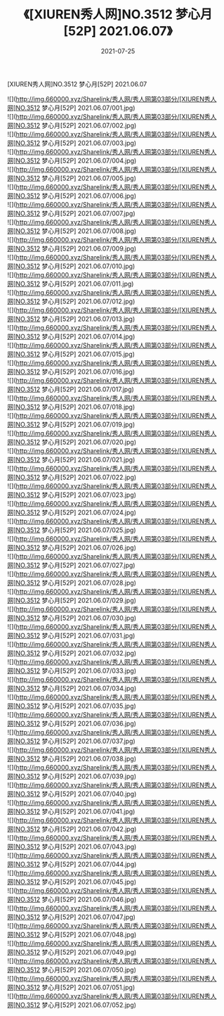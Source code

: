 ﻿---
layout: post
title:  《[XIUREN秀人网]NO.3512 梦心月[52P] 2021.06.07》
date:   2021-07-25
img: http://img.660000.xyz/Sharelink/秀人网/秀人网第03部分/[XIUREN秀人网]NO.3512 梦心月[52P] 2021.06.07/000.jpg
categories: [美女, 清纯, 唯美]
---

[XIUREN秀人网]NO.3512 梦心月[52P] 2021.06.07

  ![](http://img.660000.xyz/Sharelink/秀人网/秀人网第03部分/[XIUREN秀人网]NO.3512 梦心月[52P] 2021.06.07/001.jpg) <br> ![](http://img.660000.xyz/Sharelink/秀人网/秀人网第03部分/[XIUREN秀人网]NO.3512 梦心月[52P] 2021.06.07/002.jpg) <br> ![](http://img.660000.xyz/Sharelink/秀人网/秀人网第03部分/[XIUREN秀人网]NO.3512 梦心月[52P] 2021.06.07/003.jpg) <br> ![](http://img.660000.xyz/Sharelink/秀人网/秀人网第03部分/[XIUREN秀人网]NO.3512 梦心月[52P] 2021.06.07/004.jpg) <br> ![](http://img.660000.xyz/Sharelink/秀人网/秀人网第03部分/[XIUREN秀人网]NO.3512 梦心月[52P] 2021.06.07/005.jpg) <br> ![](http://img.660000.xyz/Sharelink/秀人网/秀人网第03部分/[XIUREN秀人网]NO.3512 梦心月[52P] 2021.06.07/006.jpg) <br> ![](http://img.660000.xyz/Sharelink/秀人网/秀人网第03部分/[XIUREN秀人网]NO.3512 梦心月[52P] 2021.06.07/007.jpg) <br> ![](http://img.660000.xyz/Sharelink/秀人网/秀人网第03部分/[XIUREN秀人网]NO.3512 梦心月[52P] 2021.06.07/008.jpg) <br> ![](http://img.660000.xyz/Sharelink/秀人网/秀人网第03部分/[XIUREN秀人网]NO.3512 梦心月[52P] 2021.06.07/009.jpg) <br> ![](http://img.660000.xyz/Sharelink/秀人网/秀人网第03部分/[XIUREN秀人网]NO.3512 梦心月[52P] 2021.06.07/010.jpg) <br> ![](http://img.660000.xyz/Sharelink/秀人网/秀人网第03部分/[XIUREN秀人网]NO.3512 梦心月[52P] 2021.06.07/011.jpg) <br> ![](http://img.660000.xyz/Sharelink/秀人网/秀人网第03部分/[XIUREN秀人网]NO.3512 梦心月[52P] 2021.06.07/012.jpg) <br> ![](http://img.660000.xyz/Sharelink/秀人网/秀人网第03部分/[XIUREN秀人网]NO.3512 梦心月[52P] 2021.06.07/013.jpg) <br> ![](http://img.660000.xyz/Sharelink/秀人网/秀人网第03部分/[XIUREN秀人网]NO.3512 梦心月[52P] 2021.06.07/014.jpg) <br> ![](http://img.660000.xyz/Sharelink/秀人网/秀人网第03部分/[XIUREN秀人网]NO.3512 梦心月[52P] 2021.06.07/015.jpg) <br> ![](http://img.660000.xyz/Sharelink/秀人网/秀人网第03部分/[XIUREN秀人网]NO.3512 梦心月[52P] 2021.06.07/016.jpg) <br> ![](http://img.660000.xyz/Sharelink/秀人网/秀人网第03部分/[XIUREN秀人网]NO.3512 梦心月[52P] 2021.06.07/017.jpg) <br> ![](http://img.660000.xyz/Sharelink/秀人网/秀人网第03部分/[XIUREN秀人网]NO.3512 梦心月[52P] 2021.06.07/018.jpg) <br> ![](http://img.660000.xyz/Sharelink/秀人网/秀人网第03部分/[XIUREN秀人网]NO.3512 梦心月[52P] 2021.06.07/019.jpg) <br> ![](http://img.660000.xyz/Sharelink/秀人网/秀人网第03部分/[XIUREN秀人网]NO.3512 梦心月[52P] 2021.06.07/020.jpg) <br> ![](http://img.660000.xyz/Sharelink/秀人网/秀人网第03部分/[XIUREN秀人网]NO.3512 梦心月[52P] 2021.06.07/021.jpg) <br> ![](http://img.660000.xyz/Sharelink/秀人网/秀人网第03部分/[XIUREN秀人网]NO.3512 梦心月[52P] 2021.06.07/022.jpg) <br> ![](http://img.660000.xyz/Sharelink/秀人网/秀人网第03部分/[XIUREN秀人网]NO.3512 梦心月[52P] 2021.06.07/023.jpg) <br> ![](http://img.660000.xyz/Sharelink/秀人网/秀人网第03部分/[XIUREN秀人网]NO.3512 梦心月[52P] 2021.06.07/024.jpg) <br> ![](http://img.660000.xyz/Sharelink/秀人网/秀人网第03部分/[XIUREN秀人网]NO.3512 梦心月[52P] 2021.06.07/025.jpg) <br> ![](http://img.660000.xyz/Sharelink/秀人网/秀人网第03部分/[XIUREN秀人网]NO.3512 梦心月[52P] 2021.06.07/026.jpg) <br> ![](http://img.660000.xyz/Sharelink/秀人网/秀人网第03部分/[XIUREN秀人网]NO.3512 梦心月[52P] 2021.06.07/027.jpg) <br> ![](http://img.660000.xyz/Sharelink/秀人网/秀人网第03部分/[XIUREN秀人网]NO.3512 梦心月[52P] 2021.06.07/028.jpg) <br> ![](http://img.660000.xyz/Sharelink/秀人网/秀人网第03部分/[XIUREN秀人网]NO.3512 梦心月[52P] 2021.06.07/029.jpg) <br> ![](http://img.660000.xyz/Sharelink/秀人网/秀人网第03部分/[XIUREN秀人网]NO.3512 梦心月[52P] 2021.06.07/030.jpg) <br> ![](http://img.660000.xyz/Sharelink/秀人网/秀人网第03部分/[XIUREN秀人网]NO.3512 梦心月[52P] 2021.06.07/031.jpg) <br> ![](http://img.660000.xyz/Sharelink/秀人网/秀人网第03部分/[XIUREN秀人网]NO.3512 梦心月[52P] 2021.06.07/032.jpg) <br> ![](http://img.660000.xyz/Sharelink/秀人网/秀人网第03部分/[XIUREN秀人网]NO.3512 梦心月[52P] 2021.06.07/033.jpg) <br> ![](http://img.660000.xyz/Sharelink/秀人网/秀人网第03部分/[XIUREN秀人网]NO.3512 梦心月[52P] 2021.06.07/034.jpg) <br> ![](http://img.660000.xyz/Sharelink/秀人网/秀人网第03部分/[XIUREN秀人网]NO.3512 梦心月[52P] 2021.06.07/035.jpg) <br> ![](http://img.660000.xyz/Sharelink/秀人网/秀人网第03部分/[XIUREN秀人网]NO.3512 梦心月[52P] 2021.06.07/036.jpg) <br> ![](http://img.660000.xyz/Sharelink/秀人网/秀人网第03部分/[XIUREN秀人网]NO.3512 梦心月[52P] 2021.06.07/037.jpg) <br> ![](http://img.660000.xyz/Sharelink/秀人网/秀人网第03部分/[XIUREN秀人网]NO.3512 梦心月[52P] 2021.06.07/038.jpg) <br> ![](http://img.660000.xyz/Sharelink/秀人网/秀人网第03部分/[XIUREN秀人网]NO.3512 梦心月[52P] 2021.06.07/039.jpg) <br> ![](http://img.660000.xyz/Sharelink/秀人网/秀人网第03部分/[XIUREN秀人网]NO.3512 梦心月[52P] 2021.06.07/040.jpg) <br> ![](http://img.660000.xyz/Sharelink/秀人网/秀人网第03部分/[XIUREN秀人网]NO.3512 梦心月[52P] 2021.06.07/041.jpg) <br> ![](http://img.660000.xyz/Sharelink/秀人网/秀人网第03部分/[XIUREN秀人网]NO.3512 梦心月[52P] 2021.06.07/042.jpg) <br> ![](http://img.660000.xyz/Sharelink/秀人网/秀人网第03部分/[XIUREN秀人网]NO.3512 梦心月[52P] 2021.06.07/043.jpg) <br> ![](http://img.660000.xyz/Sharelink/秀人网/秀人网第03部分/[XIUREN秀人网]NO.3512 梦心月[52P] 2021.06.07/044.jpg) <br> ![](http://img.660000.xyz/Sharelink/秀人网/秀人网第03部分/[XIUREN秀人网]NO.3512 梦心月[52P] 2021.06.07/045.jpg) <br> ![](http://img.660000.xyz/Sharelink/秀人网/秀人网第03部分/[XIUREN秀人网]NO.3512 梦心月[52P] 2021.06.07/046.jpg) <br> ![](http://img.660000.xyz/Sharelink/秀人网/秀人网第03部分/[XIUREN秀人网]NO.3512 梦心月[52P] 2021.06.07/047.jpg) <br> ![](http://img.660000.xyz/Sharelink/秀人网/秀人网第03部分/[XIUREN秀人网]NO.3512 梦心月[52P] 2021.06.07/048.jpg) <br> ![](http://img.660000.xyz/Sharelink/秀人网/秀人网第03部分/[XIUREN秀人网]NO.3512 梦心月[52P] 2021.06.07/049.jpg) <br> ![](http://img.660000.xyz/Sharelink/秀人网/秀人网第03部分/[XIUREN秀人网]NO.3512 梦心月[52P] 2021.06.07/050.jpg) <br> ![](http://img.660000.xyz/Sharelink/秀人网/秀人网第03部分/[XIUREN秀人网]NO.3512 梦心月[52P] 2021.06.07/051.jpg) <br> ![](http://img.660000.xyz/Sharelink/秀人网/秀人网第03部分/[XIUREN秀人网]NO.3512 梦心月[52P] 2021.06.07/052.jpg) <br>